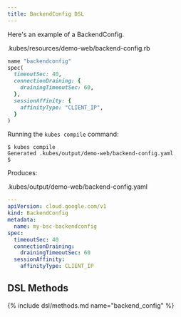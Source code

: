```yaml
---
title: BackendConfig DSL
---
```


Here's an example of a BackendConfig.

.kubes/resources/demo-web/backend-config.rb

```ruby
name "backendconfig"
spec(
  timeoutSec: 40,
  connectionDraining: {
    drainingTimeoutSec: 60,
  },
  sessionAffinity: {
    affinityType: "CLIENT_IP",
  }
)
```

Running the `kubes compile` command:

    $ kubes compile
    Generated .kubes/output/demo-web/backend-config.yaml
    $

Produces:

.kubes/output/demo-web/backend-config.yaml

```yaml
---
apiVersion: cloud.google.com/v1
kind: BackendConfig
metadata:
  name: my-bsc-backendconfig
spec:
  timeoutSec: 40
  connectionDraining:
    drainingTimeoutSec: 60
  sessionAffinity:
    affinityType: CLIENT_IP
```

## DSL Methods

{% include dsl/methods.md name="backend_config" %}
